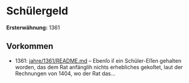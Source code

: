 # Schülergeld

**Ersterwähnung:** 1361

## Vorkommen
- 1361: [jahre/1361/README.md](../jahre/1361/README.md) – Ebenſo iſ ein Schüler-Eſſen gehalten worden, das
dem Rat anfänglih nichts erhebliches gekoſtet, laut der
Rechnungen von 1404, wo der Rat das...
